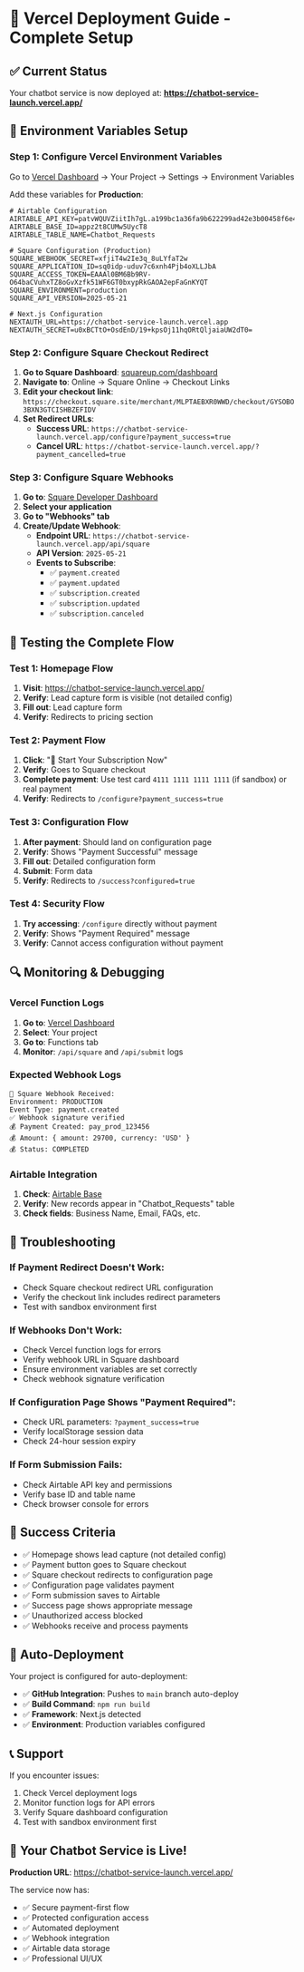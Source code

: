 # 🚀 Vercel Deployment Guide - Complete Setup

## ✅ Current Status

Your chatbot service is now deployed at: **https://chatbot-service-launch.vercel.app/**

## 🔧 Environment Variables Setup

### Step 1: Configure Vercel Environment Variables

Go to [Vercel Dashboard](https://vercel.com/dashboard) → Your Project → Settings → Environment Variables

Add these variables for **Production**:

```env
# Airtable Configuration
AIRTABLE_API_KEY=patvWQUVZiitIh7gL.a199bc1a36fa9b622299ad42e3b00458f6e440e282187719afa20de64d72dfc1
AIRTABLE_BASE_ID=appz2t8CUMw5UycT8
AIRTABLE_TABLE_NAME=Chatbot_Requests

# Square Configuration (Production)
SQUARE_WEBHOOK_SECRET=xfjiT4w2Ie3q_8uLYfaT2w
SQUARE_APPLICATION_ID=sq0idp-uduv7c6xnh4Pjb4oXLLJbA
SQUARE_ACCESS_TOKEN=EAAAl0BM6Bb9RV-O64baCVuhxTZ8oGvXzfk51WF6GT0bxypRkGAOA2epFaGnKYQT
SQUARE_ENVIRONMENT=production
SQUARE_API_VERSION=2025-05-21

# Next.js Configuration
NEXTAUTH_URL=https://chatbot-service-launch.vercel.app
NEXTAUTH_SECRET=u0xBCTtO+OsdEnD/19+kpsOj11hqORtQljaiaUW2dT0=
```

### Step 2: Configure Square Checkout Redirect

1. **Go to Square Dashboard**: [squareup.com/dashboard](https://squareup.com/dashboard)
2. **Navigate to**: Online → Square Online → Checkout Links
3. **Edit your checkout link**: `https://checkout.square.site/merchant/MLPTAEBXR0WWD/checkout/GYSOBO3BXN3GTCISHBZEFIDV`
4. **Set Redirect URLs**:
   - **Success URL**: `https://chatbot-service-launch.vercel.app/configure?payment_success=true`
   - **Cancel URL**: `https://chatbot-service-launch.vercel.app/?payment_cancelled=true`

### Step 3: Configure Square Webhooks

1. **Go to**: [Square Developer Dashboard](https://developer.squareup.com/apps)
2. **Select your application**
3. **Go to "Webhooks" tab**
4. **Create/Update Webhook**:
   - **Endpoint URL**: `https://chatbot-service-launch.vercel.app/api/square`
   - **API Version**: `2025-05-21`
   - **Events to Subscribe**:
     - ✅ `payment.created`
     - ✅ `payment.updated`
     - ✅ `subscription.created`
     - ✅ `subscription.updated`
     - ✅ `subscription.canceled`

## 🧪 Testing the Complete Flow

### Test 1: Homepage Flow
1. **Visit**: https://chatbot-service-launch.vercel.app/
2. **Verify**: Lead capture form is visible (not detailed config)
3. **Fill out**: Lead capture form
4. **Verify**: Redirects to pricing section

### Test 2: Payment Flow
1. **Click**: "🚀 Start Your Subscription Now"
2. **Verify**: Goes to Square checkout
3. **Complete payment**: Use test card `4111 1111 1111 1111` (if sandbox) or real payment
4. **Verify**: Redirects to `/configure?payment_success=true`

### Test 3: Configuration Flow
1. **After payment**: Should land on configuration page
2. **Verify**: Shows "Payment Successful" message
3. **Fill out**: Detailed configuration form
4. **Submit**: Form data
5. **Verify**: Redirects to `/success?configured=true`

### Test 4: Security Flow
1. **Try accessing**: `/configure` directly without payment
2. **Verify**: Shows "Payment Required" message
3. **Verify**: Cannot access configuration without payment

## 🔍 Monitoring & Debugging

### Vercel Function Logs
1. **Go to**: [Vercel Dashboard](https://vercel.com/dashboard)
2. **Select**: Your project
3. **Go to**: Functions tab
4. **Monitor**: `/api/square` and `/api/submit` logs

### Expected Webhook Logs
```
🔔 Square Webhook Received:
Environment: PRODUCTION
Event Type: payment.created
✅ Webhook signature verified
💰 Payment Created: pay_prod_123456
💰 Amount: { amount: 29700, currency: 'USD' }
💰 Status: COMPLETED
```

### Airtable Integration
1. **Check**: [Airtable Base](https://airtable.com/appz2t8CUMw5UycT8)
2. **Verify**: New records appear in "Chatbot_Requests" table
3. **Check fields**: Business Name, Email, FAQs, etc.

## 🚨 Troubleshooting

### If Payment Redirect Doesn't Work:
- Check Square checkout redirect URL configuration
- Verify the checkout link includes redirect parameters
- Test with sandbox environment first

### If Webhooks Don't Work:
- Check Vercel function logs for errors
- Verify webhook URL in Square dashboard
- Ensure environment variables are set correctly
- Check webhook signature verification

### If Configuration Page Shows "Payment Required":
- Check URL parameters: `?payment_success=true`
- Verify localStorage session data
- Check 24-hour session expiry

### If Form Submission Fails:
- Check Airtable API key and permissions
- Verify base ID and table name
- Check browser console for errors

## 🎯 Success Criteria

- ✅ Homepage shows lead capture (not detailed config)
- ✅ Payment button goes to Square checkout
- ✅ Square checkout redirects to configuration page
- ✅ Configuration page validates payment
- ✅ Form submission saves to Airtable
- ✅ Success page shows appropriate message
- ✅ Unauthorized access blocked
- ✅ Webhooks receive and process payments

## 🔄 Auto-Deployment

Your project is configured for auto-deployment:
- ✅ **GitHub Integration**: Pushes to `main` branch auto-deploy
- ✅ **Build Command**: `npm run build`
- ✅ **Framework**: Next.js detected
- ✅ **Environment**: Production variables configured

## 📞 Support

If you encounter issues:
1. Check Vercel deployment logs
2. Monitor function logs for API errors
3. Verify Square dashboard configuration
4. Test with sandbox environment first

## 🎉 Your Chatbot Service is Live!

**Production URL**: https://chatbot-service-launch.vercel.app/

The service now has:
- ✅ Secure payment-first flow
- ✅ Protected configuration access
- ✅ Automated deployment
- ✅ Webhook integration
- ✅ Airtable data storage
- ✅ Professional UI/UX
